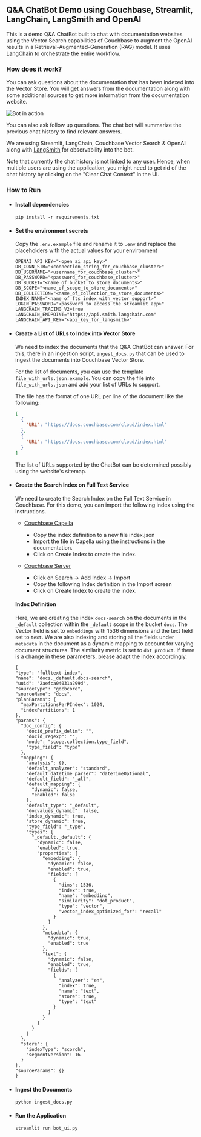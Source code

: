## Q&A ChatBot Demo using Couchbase, Streamlit, LangChain, LangSmith and OpenAI

This is a demo Q&A ChatBot built to chat with documentation websites using the Vector Search capabilities of Couchbase to augment the OpenAI results in a Retrieval-Augmented-Generation (RAG) model. It uses [LangChain](https://python.langchain.com/docs/use_cases/question_answering/) to orchestrate the entire workflow.

### How does it work?

You can ask questions about the documentation that has been indexed into the Vector Store. You will get answers from the documentation along with some additional sources to get more information from the documentation website.

![Bot in action](bot.png)

You can also ask follow up questions. The chat bot will summarize the previous chat history to find relevant answers.

We are using Streamlit, LangChain, Couchbase Vector Search & OpenAI along with [LangSmith](https://docs.smith.langchain.com/) for observability into the bot.

Note that currently the chat history is not linked to any user. Hence, when multiple users are using the application, you might need to get rid of the chat history by clicking on the "Clear Chat Context" in the UI.

### How to Run

- #### Install dependencies

  `pip install -r requirements.txt`

- #### Set the environment secrets

  Copy the `.env.example` file and rename it to `.env` and replace the placeholders with the actual values for your environment

  ```
  OPENAI_API_KEY="<open_ai_api_key>"
  DB_CONN_STR="<connection_string_for_couchbase_cluster>"
  DB_USERNAME="<username_for_couchbase_cluster>"
  DB_PASSWORD="<password_for_couchbase_cluster>"
  DB_BUCKET="<name_of_bucket_to_store_documents>"
  DB_SCOPE="<name_of_scope_to_store_documents>"
  DB_COLLECTION="<name_of_collection_to_store_documents>"
  INDEX_NAME="<name_of_fts_index_with_vector_support>"
  LOGIN_PASSWORD="<password to access the streamlit app>"
  LANGCHAIN_TRACING_V2=true
  LANGCHAIN_ENDPOINT="https://api.smith.langchain.com"
  LANGCHAIN_API_KEY="<api_key_for_langsmith>"
  ```

- #### Create a List of URLs to Index into Vector Store

  We need to index the documents that the Q&A ChatBot can answer. For this, there in an ingestion script, `ingest_docs.py` that can be used to ingest the documents into Couchbase Vector Store.

  For the list of documents, you can use the template `file_with_urls.json.example`. You can copy the file into `file_with_urls.json` and add your list of URLs to support.

  The file has the format of one URL per line of the document like the following:

  ```json
  [
    {
      "URL": "https://docs.couchbase.com/cloud/index.html"
    },
    {
      "URL": "https://docs.couchbase.com/cloud/index.html"
    }
  ]
  ```

  The list of URLs supported by the ChatBot can be determined possibly using the website's sitemap.

- #### Create the Search Index on Full Text Service

  We need to create the Search Index on the Full Text Service in Couchbase. For this demo, you can import the following index using the instructions.

  - [Couchbase Capella](https://docs.couchbase.com/cloud/search/import-search-index.html)

    - Copy the index definition to a new file index.json
    - Import the file in Capella using the instructions in the documentation.
    - Click on Create Index to create the index.

  - [Couchbase Server](https://docs.couchbase.com/server/current/search/import-search-index.html)

    - Click on Search -> Add Index -> Import
    - Copy the following Index definition in the Import screen
    - Click on Create Index to create the index.

  #### Index Definition

  Here, we are creating the index `docs-search` on the documents in the `_default` collection within the `_default` scope in the bucket `docs`. The Vector field is set to `embeddings` with 1536 dimensions and the text field set to `text`. We are also indexing and storing all the fields under `metadata` in the document as a dynamic mapping to account for varying document structures. The similarity metric is set to `dot_product`. If there is a change in these parameters, please adapt the index accordingly.

  ```
  {
  "type": "fulltext-index",
  "name": "docs._default.docs-search",
  "uuid": "2aefca04031a299d",
  "sourceType": "gocbcore",
  "sourceName": "docs",
  "planParams": {
    "maxPartitionsPerPIndex": 1024,
    "indexPartitions": 1
  },
  "params": {
    "doc_config": {
      "docid_prefix_delim": "",
      "docid_regexp": "",
      "mode": "scope.collection.type_field",
      "type_field": "type"
    },
    "mapping": {
      "analysis": {},
      "default_analyzer": "standard",
      "default_datetime_parser": "dateTimeOptional",
      "default_field": "_all",
      "default_mapping": {
        "dynamic": false,
        "enabled": false
      },
      "default_type": "_default",
      "docvalues_dynamic": false,
      "index_dynamic": true,
      "store_dynamic": true,
      "type_field": "_type",
      "types": {
        "_default._default": {
          "dynamic": false,
          "enabled": true,
          "properties": {
            "embedding": {
              "dynamic": false,
              "enabled": true,
              "fields": [
                {
                  "dims": 1536,
                  "index": true,
                  "name": "embedding",
                  "similarity": "dot_product",
                  "type": "vector",
                  "vector_index_optimized_for": "recall"
                }
              ]
            },
            "metadata": {
              "dynamic": true,
              "enabled": true
            },
            "text": {
              "dynamic": false,
              "enabled": true,
              "fields": [
                {
                  "analyzer": "en",
                  "index": true,
                  "name": "text",
                  "store": true,
                  "type": "text"
                }
              ]
            }
          }
        }
      }
    },
    "store": {
      "indexType": "scorch",
      "segmentVersion": 16
    }
  },
  "sourceParams": {}
  }
  ```

- #### Ingest the Documents

  `python ingest_docs.py`

- #### Run the Application

  `streamlit run bot_ui.py`
